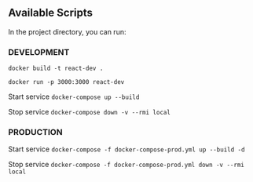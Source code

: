 ## Available Scripts

In the project directory, you can run:

### DEVELOPMENT
`docker build -t react-dev .`

`docker run -p 3000:3000 react-dev`

Start service
`docker-compose up --build`

Stop service
`docker-compose down -v --rmi local`

### PRODUCTION
Start service
`docker-compose -f docker-compose-prod.yml up --build -d`

Stop service
`docker-compose -f docker-compose-prod.yml down -v --rmi local`
